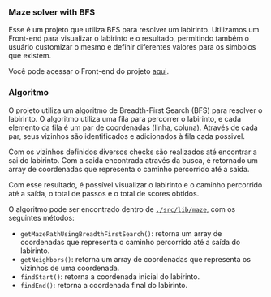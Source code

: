 ### Maze solver with BFS

Esse é um projeto que utiliza BFS para resolver um labirinto. Utilizamos um Front-end para visualizar o labirinto e o resultado, permitindo também o usuário customizar o mesmo e definir diferentes valores para os simbolos que existem.

Você pode acessar o Front-end do projeto [aqui](https://mazesolver.vercel.app).

### Algoritmo

O projeto utiliza um algoritmo de Breadth-First Search (BFS) para resolver o labirinto. O algoritmo utiliza uma fila para percorrer o labirinto, e cada elemento da fila é um par de coordenadas (linha, coluna). Através de cada par, seus vizinhos são identificados e adicionados à fila cada possivel.

Com os vizinhos definidos diversos checks são realizados até encontrar a sai do labirinto. Com a saida encontrada através da busca, é retornado um array de coordenadas que representa o caminho percorrido até a saida.

Com esse resultado, é possível visualizar o labirinto e o caminho percorrido até a saída, o total de passos e o total de scores obtidos.

O algoritmo pode ser encontrado dentro de [`./src/lib/maze`](https://github.com/gabsdotco/maze/blob/main/src/lib/maze/index.ts), com os seguintes métodos:

- `getMazePathUsingBreadthFirstSearch()`: retorna um array de coordenadas que representa o caminho percorrido até a saída do labirinto.
- `getNeighbors()`: retorna um array de coordenadas que representa os vizinhos de uma coordenada.
- `findStart()`: retorna a coordenada inicial do labirinto.
- `findEnd()`: retorna a coordenada final do labirinto.
